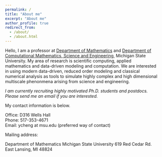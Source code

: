 ```yaml
---
permalink: /
title: "About me"
excerpt: "About me"
author_profile: true
redirect_from: 
  - /about/
  - /about.html
---
```


Hello, I am a professor at [Department of Mathematics](https://math.msu.edu/) and [Department of Computational Mathematics, Science and Engineering](https://cmse.msu.edu/), Michigan State University. My area of research is scientific computing, applied mathematics and data-driven modeling and computation. We are interested in using modern data-driven, reduced order modeling and classical numerical analysis as tools to simulate highly complex and high dimensional multiscale phenonmena arising from science and engineering.

*I am currently recruiting highly motivated Ph.D. students and postdocs. Please send me an email if you are interested.*

My contact information is below.

Office: D316 Wells Hall  
Phone: 517-353-4671  
Email: ycheng at msu.edu (preferred way of contact)

Mailing address:

Department of Mathematics
Michigan State University
619 Red Cedar Rd.
East Lansing, MI 48824


